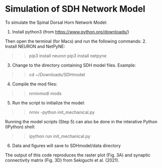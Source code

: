 # Simulation of SDH Network Model

To simulate the Spinal Dorsal Horn Network Model:

1. Install python3 (from https://www.python.org/downloads/)

Then open the terminal (for Macs) and run the following commands:
2. Install NEURON and NetPyNE:
>> pip3 install neuron
>> pip3 install netpyne

3. Change to the directory containing SDH model files.
Example:
>> cd ~/Downloads/SDHmodel

4. Compile the mod files:
>> nrnivmodl mods

5. Run the script to initialize the model:
>> nrniv -python init_mechanical.py

Running the model scripts (Step 5) can also be done in the interative Python (IPython) shell:
>> ipython
>> run init_mechanical.py

6. Data and figures will save to SDHmodel/data directory

The output of this code reproduces the raster plot (Fig. 3A) and synaptic connectivity matrix (Fig. 3D) from Sekiguchi et al. (2021).
